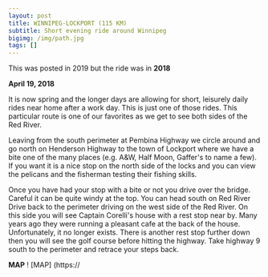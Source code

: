 ```yaml
---
layout: post
title: WINNIPEG-LOCKPORT (115 KM)
subtitle: Short evening ride around Winnipeg
bigimg: /img/path.jpg
tags: []
---
```


This was posted in 2019 but the ride was in **2018**

**April 19, 2018** 

It is now spring and the longer days are allowing for short, leisurely daily rides near home after a work day. This is just one of those rides. This particular route is one of our favorites as we get to see both sides of the Red River. 

Leaving from the south perimeter at Pembina Highway we circle around and go north on Henderson Highway to the town of Lockport where we have a bite one of the many places (e.g. A&W, Half Moon, Gaffer's to name a few). If you want it is a nice stop on the north side of the locks and you can view the pelicans and the fisherman testing their fishing skills.

Once you have had your stop with a bite or not you drive over the bridge. Careful it can be quite windy at the top. You can head south on Red River Drive back to the perimeter driving on the west side of the Red River. On this side you will see Captain Corelli's house with a rest stop near by. Many years ago they were running a pleasant cafe at the back of the house. Unfortunately, it no longer exists. There is another rest stop further down then you will see the golf course before hitting the highway. Take highway 9 south to the perimeter and retrace your steps back.

**MAP**
! [MAP] (https://
                         

